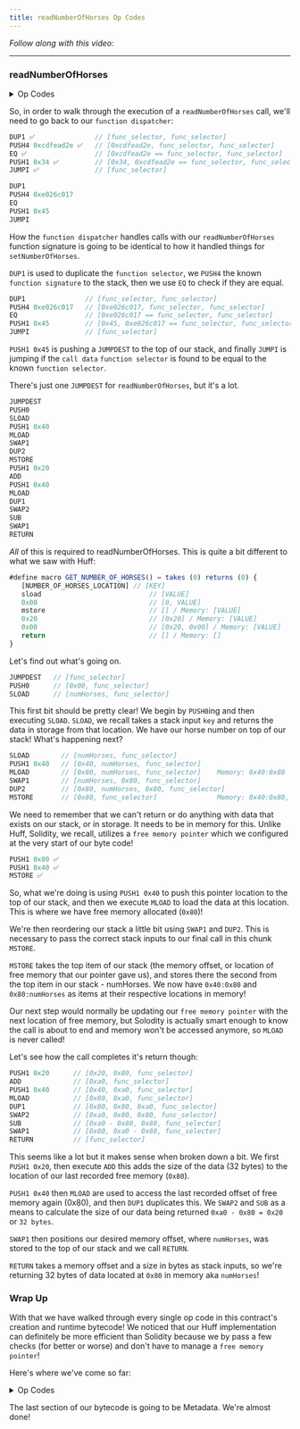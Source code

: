```yaml
---
title: readNumberOfHorses Op Codes
---
```


_Follow along with this video:_

---

### readNumberOfHorses

<details>
<Summary> Op Codes </summary>

    bytecode - 0x6080604052348015600e575f80fd5b5060a58061001b5f395ff3fe6080604052348015600e575f80fd5b50600436106030575f3560e01c8063cdfead2e146034578063e026c017146045575b5f80fd5b6043603f3660046059565b5f55565b005b5f5460405190815260200160405180910390f35b5f602082840312156068575f80fd5b503591905056fea2646970667358fe1220fe01fe6c40d0ed98f16c7769ffde7109d5fe9f9dfefe31769a77032ceb92497a64736f6c63430008140033 
```js
    PUSH1 0x80 ✅
    PUSH1 0x40 ✅
    MSTORE ✅

    CALLVALUE ✅
    DUP1 ✅
    ISZERO ✅
    PUSH1 0x0e ✅
    JUMPI ✅

    PUSH0 ✅
    DUP1 ✅
    REVERT ✅

    JUMPDEST ✅
    POP ✅
    PUSH1 0xa5 ✅
    DUP1 ✅
    PUSH2 0x001b ✅
    PUSH0 ✅
    CODECOPY ✅
    PUSH0 ✅
    RETURN ✅
    INVALID ✅

    PUSH1 0x80 ✅
    PUSH1 0x40 ✅
    MSTORE ✅

    CALLVALUE ✅
    DUP1 ✅
    ISZERO ✅
    PUSH1 0x0e ✅
    JUMPI ✅

    PUSH0 ✅
    DUP1 ✅
    REVERT ✅

    JUMPDEST ✅
    POP ✅
    PUSH1 0x04 ✅
    CALLDATASIZE ✅
    LT ✅
    PUSH1 0x30 ✅
    JUMPI ✅

    PUSH0 ✅
    CALLDATALOAD ✅
    PUSH1 0xe0 ✅
    SHR ✅

    DUP1 ✅
    PUSH4 0xcdfead2e ✅
    EQ ✅
    PUSH1 0x34 ✅
    JUMPI ✅

    DUP1
    PUSH4 0xe026c017
    EQ
    PUSH1 0x45
    JUMPI

    JUMPDEST ✅
    PUSH0 ✅
    DUP1 ✅
    REVERT ✅

    JUMPDEST ✅
    PUSH1 0x43 ✅
    PUSH1 0x3f ✅
    CALLDATASIZE ✅
    PUSH1 0x04 ✅
    PUSH1 0x59 ✅
    JUMP ✅

    JUMPDEST ✅
    PUSH0 ✅
    SSTORE ✅
    JUMP ✅

    JUMPDEST ✅
    STOP ✅

    JUMPDEST     //<--- We are here!
    PUSH0
    SLOAD
    PUSH1 0x40
    MLOAD
    SWAP1
    DUP2
    MSTORE
    PUSH1 0x20
    ADD
    PUSH1 0x40
    MLOAD
    DUP1
    SWAP2
    SUB
    SWAP1
    RETURN

    JUMPDEST ✅
    PUSH0 ✅
    PUSH1 0x20 ✅
    DUP3 ✅
    DUP5 ✅
    SUB ✅
    SLT ✅
    ISZERO ✅
    PUSH1 0x68 ✅
    JUMPI ✅

    PUSH0 ✅
    DUP1 ✅
    REVERT ✅

    JUMPDEST ✅
    POP ✅
    CALLDATALOAD ✅
    SWAP2 ✅
    SWAP1 ✅
    POP ✅
    JUMP ✅
    INVALID ✅

    LOG2
    PUSH5 0x6970667358
    INVALID
    SLT
    KECCAK256
    INVALID
    ADD
    INVALID
    PUSH13 0x40d0ed98f16c7769ffde7109d5
    INVALID
    SWAP16
    SWAP14
    INVALID
    INVALID
    BALANCE
    PUSH23 0x9a77032ceb92497a64736f6c63430008140033
```    
</details>


So, in order to walk through the execution of a `readNumberOfHorses` call, we'll need to go back to our `function dispatcher`:

```js
DUP1 ✅               // [func_selector, func_selector]
PUSH4 0xcdfead2e ✅   // [0xcdfead2e, func_selector, func_selector]
EQ ✅                 // [0xcdfead2e == func_selector, func_selector]
PUSH1 0x34 ✅         // [0x34, 0xcdfead2e == func_selector, func_selector]
JUMPI ✅              // [func_selector]

DUP1
PUSH4 0xe026c017
EQ
PUSH1 0x45
JUMPI
```

How the `function dispatcher` handles calls with our `readNumberOfHorses` function signature is going to be identical to how it handled things for `setNumberOfHorses`.

`DUP1` is used to duplicate the `function selector`, we `PUSH4` the known `function signature` to the stack, then we use `EQ` to check if they are equal.

```js
DUP1               // [func_selector, func_selector]
PUSH4 0xe026c017   // [0xe026c017, func_selector, func_selector]
EQ                 // [0xe026c017 == func_selector, func_selector]
PUSH1 0x45         // [0x45, 0xe026c017 == func_selector, func_selector]
JUMPI              // [func_selector]
```

`PUSH1 0x45` is pushing a `JUMPDEST` to the top of our stack, and finally `JUMPI` is jumping if the `call data` `function selector` is found to be equal to the known `function selector`.

There's just one `JUMPDEST` for `readNumberOfHorses`, but it's a lot.

```js
JUMPDEST
PUSH0
SLOAD
PUSH1 0x40
MLOAD
SWAP1
DUP2
MSTORE
PUSH1 0x20
ADD
PUSH1 0x40
MLOAD
DUP1
SWAP2
SUB
SWAP1
RETURN
```

*All* of this is required to readNumberOfHorses. This is quite a bit different to what we saw with Huff:

```js
#define macro GET_NUMBER_OF_HORSES() = takes (0) returns (0) {
   [NUMBER_OF_HORSES_LOCATION] // [KEY]
   sload                           // [VALUE]
   0x00                            // [0, VALUE]
   mstore                          // [] / Memory: [VALUE]
   0x20                            // [0x20] / Memory: [VALUE]
   0x00                            // [0x20, 0x00] / Memory: [VALUE]
   return                          // [] / Memory: []
}
```

Let's find out what's going on.

```js
JUMPDEST   // [func_selector]
PUSH0      // [0x00, func_selector]
SLOAD      // [numHorses, func_selector]
```

This first bit should be pretty clear! We begin by `PUSH0`ing and then executing `SLOAD`. `SLOAD`, we recall takes a stack input `key` and returns the data in storage from that location. We have our horse number on top of our stack! What's happening next?

```js
SLOAD        // [numHorses, func_selector]
PUSH1 0x40   // [0x40, numHorses, func_selector]
MLOAD        // [0x80, numHorses, func_selector]    Memory: 0x40:0x80
SWAP1        // [numHorses, 0x80, func_selector]
DUP2         // [0x80, numHorses, 0x80, func_selector]
MSTORE       // [0x80, func_selector]               Memory: 0x40:0x80, 0x80:numHorses
```
We need to remember that we can't return or do anything with data that exists on our stack, or in storage. It needs to be in memory for this. Unlike Huff, Solidity, we recall, utilizes a `free memory pointer` which we configured at the very start of our byte code!

```js
PUSH1 0x80 ✅
PUSH1 0x40 ✅
MSTORE ✅
```
So, what we're doing is using `PUSH1 0x40` to push this pointer location to the top of our stack, and then we execute `MLOAD` to load the data at this location. This is where we have free memory allocated (`0x80`)!

We're then reordering our stack a little bit using `SWAP1` and `DUP2`. This is necessary to pass the correct stack inputs to our final call in this chunk `MSTORE`.  

`MSTORE` takes the top item of our stack (the memory offset, or location of free memory that our pointer gave us), and stores there the second from the top item in our stack - numHorses. We now have `0x40:0x80` and `0x80:numHorses` as items at their respective locations in memory!

Our next step would normally be updating our `free memory pointer` with the next location of free memory, but Solodity is actually smart enough to know the call is about to end and memory won't be accessed anymore, so `MLOAD` is never called!

Let's see how the call completes it's return though:

```js
PUSH1 0x20      // [0x20, 0x80, func_selector]
ADD             // [0xa0, func_selector]
PUSH1 0x40      // [0x40, 0xa0, func_selector]
MLOAD           // [0x80, 0xa0, func_selector]
DUP1            // [0x80, 0x80, 0xa0, func_selector]
SWAP2           // [0xa0, 0x80, 0x80, func_selector]
SUB             // [0xa0 - 0x80, 0x80, func_selector]
SWAP1           // [0x80, 0xa0 - 0x80, func_selector]
RETURN          // [func_selector]
```

This seems like a lot but it makes sense when broken down a bit. We first `PUSH1 0x20`, then execute `ADD` this adds the size of the data (32 bytes) to the location of our last recorded free memory (`0x80`).

`PUSH1 0x40` then `MLOAD` are used to access the last recorded offset of free memory again (0x80), and then `DUP1` duplicates this. We `SWAP2` and `SUB` as a means to calculate the size of our data being returned `0xa0 - 0x80 = 0x20` or `32 bytes`. 

`SWAP1` then positions our desired memory offset, where `numHorses`, was stored to the top of our stack and we call `RETURN`.

`RETURN` takes a memory offset and a size in bytes as stack inputs, so we're returning 32 bytes of data located at `0x80` in memory aka `numHorses`!

### Wrap Up

With that we have walked through every single op code in this contract's creation and runtime bytecode! We noticed that our Huff implementation can definitely be more efficient than Solidity because we by pass a few checks (for better or worse) and don't have to manage a `free memory pointer`!

Here's where we've come so far:

<details>
<Summary> Op Codes </summary>

    bytecode - 0x6080604052348015600e575f80fd5b5060a58061001b5f395ff3fe6080604052348015600e575f80fd5b50600436106030575f3560e01c8063cdfead2e146034578063e026c017146045575b5f80fd5b6043603f3660046059565b5f55565b005b5f5460405190815260200160405180910390f35b5f602082840312156068575f80fd5b503591905056fea2646970667358fe1220fe01fe6c40d0ed98f16c7769ffde7109d5fe9f9dfefe31769a77032ceb92497a64736f6c63430008140033 
```js
    PUSH1 0x80 ✅
    PUSH1 0x40 ✅
    MSTORE ✅

    CALLVALUE ✅
    DUP1 ✅
    ISZERO ✅
    PUSH1 0x0e ✅
    JUMPI ✅

    PUSH0 ✅
    DUP1 ✅
    REVERT ✅

    JUMPDEST ✅
    POP ✅
    PUSH1 0xa5 ✅
    DUP1 ✅
    PUSH2 0x001b ✅
    PUSH0 ✅
    CODECOPY ✅
    PUSH0 ✅
    RETURN ✅
    INVALID ✅

    PUSH1 0x80 ✅
    PUSH1 0x40 ✅
    MSTORE ✅

    CALLVALUE ✅
    DUP1 ✅
    ISZERO ✅
    PUSH1 0x0e ✅
    JUMPI ✅

    PUSH0 ✅
    DUP1 ✅
    REVERT ✅

    JUMPDEST ✅
    POP ✅
    PUSH1 0x04 ✅
    CALLDATASIZE ✅
    LT ✅
    PUSH1 0x30 ✅
    JUMPI ✅

    PUSH0 ✅
    CALLDATALOAD ✅
    PUSH1 0xe0 ✅
    SHR ✅

    DUP1 ✅
    PUSH4 0xcdfead2e ✅
    EQ ✅
    PUSH1 0x34 ✅
    JUMPI ✅

    DUP1 ✅
    PUSH4 0xe026c017 ✅
    EQ ✅
    PUSH1 0x45 ✅
    JUMPI ✅

    JUMPDEST ✅
    PUSH0 ✅
    DUP1 ✅
    REVERT ✅

    JUMPDEST ✅
    PUSH1 0x43 ✅
    PUSH1 0x3f ✅
    CALLDATASIZE ✅
    PUSH1 0x04 ✅
    PUSH1 0x59 ✅
    JUMP ✅

    JUMPDEST ✅
    PUSH0 ✅
    SSTORE ✅
    JUMP ✅

    JUMPDEST ✅
    STOP ✅

    JUMPDEST ✅
    PUSH0 ✅
    SLOAD ✅
    PUSH1 0x40 ✅
    MLOAD ✅
    SWAP1 ✅
    DUP2 ✅
    MSTORE ✅
    PUSH1 0x20 ✅
    ADD ✅
    PUSH1 0x40 ✅
    MLOAD ✅
    DUP1 ✅
    SWAP2 ✅
    SUB ✅
    SWAP1 ✅
    RETURN ✅

    JUMPDEST ✅
    PUSH0 ✅
    PUSH1 0x20 ✅
    DUP3 ✅
    DUP5 ✅
    SUB ✅
    SLT ✅
    ISZERO ✅
    PUSH1 0x68 ✅
    JUMPI ✅

    PUSH0 ✅
    DUP1 ✅
    REVERT ✅

    JUMPDEST ✅
    POP ✅
    CALLDATALOAD ✅
    SWAP2 ✅
    SWAP1 ✅
    POP ✅
    JUMP ✅
    INVALID ✅

    LOG2
    PUSH5 0x6970667358
    INVALID
    SLT
    KECCAK256
    INVALID
    ADD
    INVALID
    PUSH13 0x40d0ed98f16c7769ffde7109d5
    INVALID
    SWAP16
    SWAP14
    INVALID
    INVALID
    BALANCE
    PUSH23 0x9a77032ceb92497a64736f6c63430008140033
```    
</details>


The last section of our bytecode is going to be Metadata. We're almost done!


